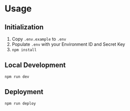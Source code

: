 # Usage

## Initialization
1. Copy `.env.example` to `.env`
2. Populate `.env` with your Environment ID and Secret Key
3. `npm install`

## Local Development
`npm run dev`

## Deployment
`npm run deploy`
